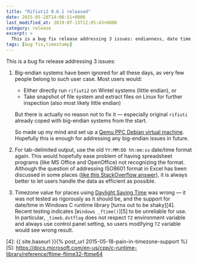 ```yaml
---
title: "Rifiuti2 0.6.1 released"
date: 2015-05-28T14:08:51+0800
last_modified_at: 2019-07-13T12:05:43+0800
category: release
excerpt: >
  This is a bug fix release addressing 3 issues: endianness, date time format and timezone value.
tags: [bug fix,timestamp]
---
```


This is a bug fix release addressing 3 issues:

1. Big-endian systems have been ignored for all these days, as
   very few people belong to such user case. Most users would:
   - Either directly run `rifiuti2` on Wintel systems (little endian), or
   - Take snapshot of file system and extract files on Linux for
     further inspection (also most likely little endian)

   But there is actually no reason not to fix it &mdash; especially original
   `rifiuti` already coped with big-endian systems from the start.

   So made up my mind and set up a [Qemu PPC Debian virtual machine][1].
   Hopefully this is enough for addressing any big-endian issues in future.

1. For tab-delimited output, use the old `YY:MM:DD hh:mm:ss` date/time format
   again. This would hopefully ease problem of having spreadsheet programs
   (like MS Office and OpenOffice) not recognizing the format. Although
   the question of addressing ISO8601 format in Excel has been discussed
   in some places ([like this StackOverflow answer][2]), it is always better
   to let users handle the data as efficient as possible.

1. Timezone value for places using [Daylight Saving Time][3] was wrong &mdash;
   it was not tested as rigorously as it should be, and the support for date/time
   in Windows C runtime library [turns out to be shaky][4].  Recent testing
   indicates [`Windows _ftime()`][5] to be unreliable for use. In particular,
   `_timeb.dstflag` does not respect `TZ` environment variable and always use
   control panel setting, so users modifying `TZ` variable would see wrong
   result.

[1]: https://people.debian.org/~aurel32/qemu/powerpc/
[2]: https://stackoverflow.com/a/4896796
[3]: https://en.wikipedia.org/wiki/Daylight_saving_time
[4]: {{ site.baseurl }}{% post_url 2015-05-18-pain-in-timezone-support %}
[5]: https://docs.microsoft.com/en-us/cpp/c-runtime-library/reference/ftime-ftime32-ftime64
